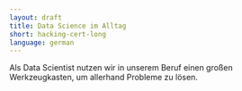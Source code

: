 ```yaml
---
layout: draft
title: Data Science im Alltag
short: hacking-cert-long
language: german
---
```


Als Data Scientist nutzen wir in unserem Beruf einen großen Werkzeugkasten, um allerhand Probleme zu lösen. 
